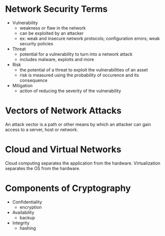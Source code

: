 Network Security Terms
======================
* Vulnerability
	- weakness or flaw in the network
	- can be exploited by an attacker
	- ex: weak and insecure network protocols; configuration errors; weak security policies
* Threat
	- potential for a vulnerability to turn into a network attack
	- includes malware, exploits and more
* Risk
	- the potential of a threat to exploit the vulnerabilities of an asset
	- risk is measured using the probability of occurence and its consequence
* Mitigation
	- action of reducing the severity of the vulnerability

Vectors of Network Attacks
==========================
An attack vector is a path or other means by which an attacker can gain access to a server, host or network.

Cloud and Virtual Networks
==========================
Cloud computing separates the application from the hardware.
Virtualization separates the OS from the hardware.

Components of Cryptography
==========================
* Confidentiality
	- encryption
* Availability
	- backup
* Integrity
	- hashing
